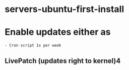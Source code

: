 # servers-ubuntu-first-install

# Enable updates either as
    - Cron script 1x per week

## LivePatch (updates right to kernel)4
